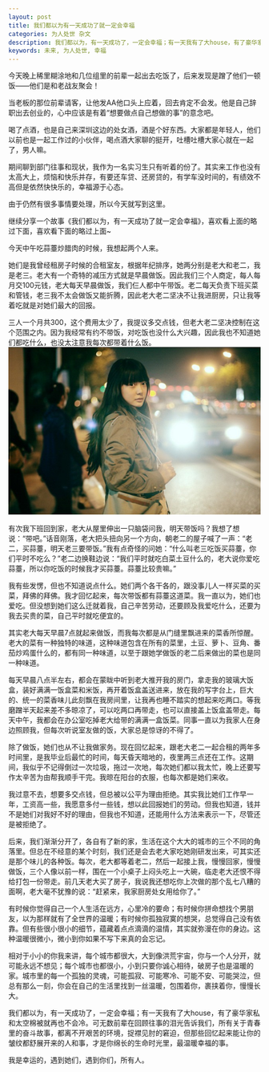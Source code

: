 ```yaml
---
layout: post
title: 我们都以为有一天成功了就一定会幸福
categories: 为人处世 杂文
description: 我们都以为，有一天成功了，一定会幸福；有一天我有了大house，有了豪华家私和太空棉被就再也不会冷。可无数前辈在回顾往事的泪光告诉我们，所有关于青春里的奋斗故事，都离不开艰苦的环境，捉襟见肘的窘迫，但那些回忆起来能让你的皱纹都舒展开来的人和事，才是你绵长的生命时光里，最温暖幸福的事
keywords: 未来, 为人处世, 幸福
---
```


今天晚上稀里糊涂地和几位组里的前辈一起出去吃饭了，后来发现是蹭了他们一顿饭——他们是和老战友聚会！

当老板的那位前辈请客，让他发AA他口头上应着，回去肯定不会发。他是自己辞职出去创业的，心中应该是有着“想要做点自己想做的事”的意念吧。

喝了点酒，也是自己来深圳这边的处女酒，酒是个好东西。大家都是年轻人，他们以前也是一起工作过的小伙伴，喝点酒大家聊的挺开，吐槽吐槽大家心就在一起了，男人嘛。

期间聊到部门往事和现状，我作为一名实习生只有听着的份了。其实来工作也没有太高大上，烦恼和快乐并存，有要还车贷、还房贷的，有学车没时间的，有绩效不高但是依然快快乐的，幸福源于心态。

由于仍然有很多事情要处理，所以今天就写到这里。

继续分享一个故事《我们都以为，有一天成功了就一定会幸福》，喜欢看上面的略过下面，喜欢看下面的略过上面~

今天中午吃蒜薹炒腊肉的时候，我想起两个人来。

她们是我曾经租房子时候的合租室友，根据年纪排序，她两分别是老大和老二，我是老三。老大有一个奇特的减压方式就是早晨做饭。因此我们三个人商定，每人每月交100元钱，老大每天早晨做饭，我们仨人都中午带饭。老二每天负责下班买菜和管钱，老三我不太会做饭又能折腾，因此老大老二坚决不让我进厨房，只让我等着吃就是对她们最大的回报。

三人一个月共300，这个费用太少了，我提议多交点钱，但老大老二坚决控制在这个范围之内。因为我经常有约不带饭，对吃饭也没什么大兴趣，因此我也不知道她们都吃什么，也没太注意我每次都带着什么饭。
![](/images/posts/20173232210.jpg)

有次我下班回到家，老大从屋里伸出一只脑袋问我，明天带饭吗？我想了想说：“带吧。”话音刚落，老大把头扭向另一个方向，朝老二的屋子喊了一声：“老二，买蒜薹，明天老三要带饭。”我有点奇怪的问她：“什么叫老三吃饭买蒜薹，你们平时不吃么？”老二边换鞋边说：“我们平时就吃白菜土豆什么的，老大说你爱吃蒜薹，所以你吃饭的时候我才买蒜薹。蒜薹比较贵嘛。”

我有些发愣，但也不知道说点什么。她们两个各干各的，跟没事儿人一样买菜的买菜，拜佛的拜佛。我才回忆起来，每次带饭都有蒜薹这道菜。我一直以为，她们也爱吃。但没想到她们这么迁就着我，自己辛苦劳动，还要顾及我爱吃什么，还要为我去买贵的菜，自己平时就吃便宜的。

其实老大每天早晨7点就起来做饭，而我每次都是从门缝里飘进来的菜香所惊醒。老大的菜有一种独特的味道，这种味道包含在所有的菜里，土豆、萝卜、豆角、番茄炒鸡蛋什么的，都有同一种味道，以至于跟她学做饭的老二后来做出的菜也是同一种味道。

每天早晨八点半左右，都会在蒙眬中听到老大推开我的房门，拿走我的玻璃大饭盒，装好满满一饭盒菜和米饭，再开着饭盒盖送进来，放在我的写字台上，巨大的、统一的菜香味儿此刻飘在我房间里，让我再也睡不踏实的想起来吃两口。等我磨蹭半天起来差不多晾凉了，可以吃两口再带走，也可以直接盖上饭盒盖带走。每天中午，我都会在办公室吃掉老大给带的满满一盒饭菜。同事一直以为我家人在身边照顾我，但每次听说室友做的饭，大家总是惊讶的不得了。

除了做饭，她们也从不让我做家务。现在回忆起来，跟老大老二一起合租的两年多时间里，是我毕业后最忙的时间，每天昏天暗地的，夜里两三点还在工作。这期间，我似乎不记得倒过一次垃圾，拖过一次地，每次她们都以我太忙，晚上还要写作太辛苦为由帮我顺手干完。我晾在阳台的衣服，也每次都是她们来收。

我过意不去，想要多交点钱，但总被以公平为理由拒绝。其实我比她们工作早一年，工资高一些，我愿意多付一些钱，想以此回报她们的劳动。但我也知道，钱并不是她们对我好不好的理由，但我也不知道，还能用什么方法来表示一下，尽管还是被拒绝了。

后来，我们渐渐分开了，各自有了新的家，生活在这个大大的城市的三个不同的角落里。但总在不经意的某个时刻，我们还是会去老大家吃她刚研发出来，可其实还是那个味儿的各种饭。每次，老大都等着老二，然后一起接上我，慢慢回家，慢慢做饭，三个人像以前一样，围在一个小桌子上闷头吃上一大碗，临走老大还恨不得给打包一份带走。前几天老大买了房子，我说我还想吃你上次做的那个乱七八糟的面啊，老大毫不犹豫的说：“赶紧来，我家厨房处女用给你了。”

有时候你觉得自己一个人生活在远方，心里冷的要命；有时候你拼命想找个男朋友，以为那样就有了全世界的温暖；有时候你孤独寂寞的想哭，总觉得自己没有依靠。但有些很小很小的细节，蕴藏着点点滴滴的温情，其实就弥漫在你的身边。这种温暖很微小，微小到你如果不写下来真的会忘记。

相对于小小的你我来讲，每个城市都很大，大到像洪荒宇宙，你与一个人分开，就可能永远不想见；每个城市也都很小，小到只要你诚心相待，破房子也是温暖的家。城市里的每一个孤独的灵魂，可能孤寂、可能寒冷、可能不安、可能哭泣，但总有那么一刻，你会在自己的生活里找到一丝温暖，包围着你，裹挟着你，慢慢长大。

我们都以为，有一天成功了，一定会幸福；有一天我有了大house，有了豪华家私和太空棉被就再也不会冷。可无数前辈在回顾往事的泪光告诉我们，所有关于青春里的奋斗故事，都离不开艰苦的环境，捉襟见肘的窘迫，但那些回忆起来能让你的皱纹都舒展开来的人和事，才是你绵长的生命时光里，最温暖幸福的事。

我是幸运的，遇到她们，遇到你们，所有人。
